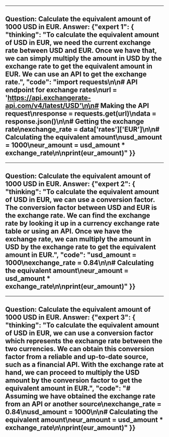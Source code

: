 ---------------------------
Question: Calculate the equivalent amount of 1000 USD in EUR.
Answer:
{"expert 1": {
    "thinking": "To calculate the equivalent amount of USD in EUR, we need the current exchange rate between USD and EUR. Once we have that, we can simply multiply the amount in USD by the exchange rate to get the equivalent amount in EUR. We can use an API to get the exchange rate.",
    "code": "import requests\n\n# API endpoint for exchange rates\nurl = 'https://api.exchangerate-api.com/v4/latest/USD'\n\n# Making the API request\nresponse = requests.get(url)\ndata = response.json()\n\n# Getting the exchange rate\nexchange_rate = data['rates']['EUR']\n\n# Calculating the equivalent amount\nusd_amount = 1000\neur_amount = usd_amount * exchange_rate\n\nprint(eur_amount)"
}}
---------------------------
---------------------------
Question: Calculate the equivalent amount of 1000 USD in EUR.
Answer:
{"expert 2": {
    "thinking": "To calculate the equivalent amount of USD in EUR, we can use a conversion factor. The conversion factor between USD and EUR is the exchange rate. We can find the exchange rate by looking it up in a currency exchange rate table or using an API. Once we have the exchange rate, we can multiply the amount in USD by the exchange rate to get the equivalent amount in EUR.",
    "code": "usd_amount = 1000\nexchange_rate = 0.84\n\n# Calculating the equivalent amount\neur_amount = usd_amount * exchange_rate\n\nprint(eur_amount)"
}}
---------------------------
---------------------------
Question: Calculate the equivalent amount of 1000 USD in EUR.
Answer:
{"expert 3": {
    "thinking": "To calculate the equivalent amount of USD in EUR, we can use a conversion factor which represents the exchange rate between the two currencies. We can obtain this conversion factor from a reliable and up-to-date source, such as a financial API. With the exchange rate at hand, we can proceed to multiply the USD amount by the conversion factor to get the equivalent amount in EUR.",
    "code": "# Assuming we have obtained the exchange rate from an API or another source\nexchange_rate = 0.84\nusd_amount = 1000\n\n# Calculating the equivalent amount\neur_amount = usd_amount * exchange_rate\n\nprint(eur_amount)"
}}
---------------------------
